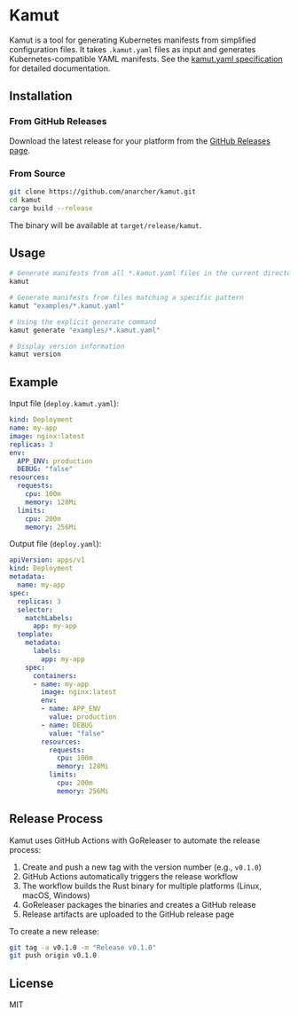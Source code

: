 # Kamut

Kamut is a tool for generating Kubernetes manifests from simplified configuration files. It takes `.kamut.yaml` files as input and generates Kubernetes-compatible YAML manifests. See the [kamut.yaml specification](spec.md) for detailed documentation.

## Installation

### From GitHub Releases

Download the latest release for your platform from the [GitHub Releases page](https://github.com/anarcher/kamut/releases).

### From Source

```bash
git clone https://github.com/anarcher/kamut.git
cd kamut
cargo build --release
```

The binary will be available at `target/release/kamut`.

## Usage

```bash
# Generate manifests from all *.kamut.yaml files in the current directory
kamut

# Generate manifests from files matching a specific pattern
kamut "examples/*.kamut.yaml"

# Using the explicit generate command
kamut generate "examples/*.kamut.yaml"

# Display version information
kamut version
```

## Example

Input file (`deploy.kamut.yaml`):

```yaml
kind: Deployment
name: my-app
image: nginx:latest
replicas: 3
env:
  APP_ENV: production
  DEBUG: "false"
resources:
  requests:
    cpu: 100m
    memory: 128Mi
  limits:
    cpu: 200m
    memory: 256Mi
```

Output file (`deploy.yaml`):

```yaml
apiVersion: apps/v1
kind: Deployment
metadata:
  name: my-app
spec:
  replicas: 3
  selector:
    matchLabels:
      app: my-app
  template:
    metadata:
      labels:
        app: my-app
    spec:
      containers:
      - name: my-app
        image: nginx:latest
        env:
        - name: APP_ENV
          value: production
        - name: DEBUG
          value: "false"
        resources:
          requests:
            cpu: 100m
            memory: 128Mi
          limits:
            cpu: 200m
            memory: 256Mi
```

## Release Process

Kamut uses GitHub Actions with GoReleaser to automate the release process:

1. Create and push a new tag with the version number (e.g., `v0.1.0`)
2. GitHub Actions automatically triggers the release workflow
3. The workflow builds the Rust binary for multiple platforms (Linux, macOS, Windows)
4. GoReleaser packages the binaries and creates a GitHub release
5. Release artifacts are uploaded to the GitHub release page

To create a new release:
```bash
git tag -a v0.1.0 -m "Release v0.1.0"
git push origin v0.1.0
```

## License

MIT
